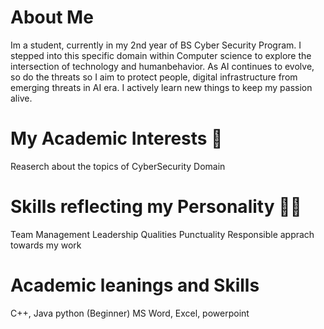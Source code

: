 # About Me 
Im a student, currently in my 2nd year of BS Cyber Security Program. I stepped into this specific domain within Computer science to explore the intersection of technology and humanbehavior. As AI continues to evolve, so do the threats so I aim to protect people, digital infrastructure from emerging threats in AI era. I actively learn new things to keep my passion alive.
# My Academic Interests 📖
Reaserch about the topics of CyberSecurity Domain
# Skills reflecting my Personality 🧍‍♀️
Team Management
Leadership Qualities
Punctuality
Responsible apprach towards my work
# Academic leanings and Skills 
C++, Java
python (Beginner)
MS Word, Excel, powerpoint
